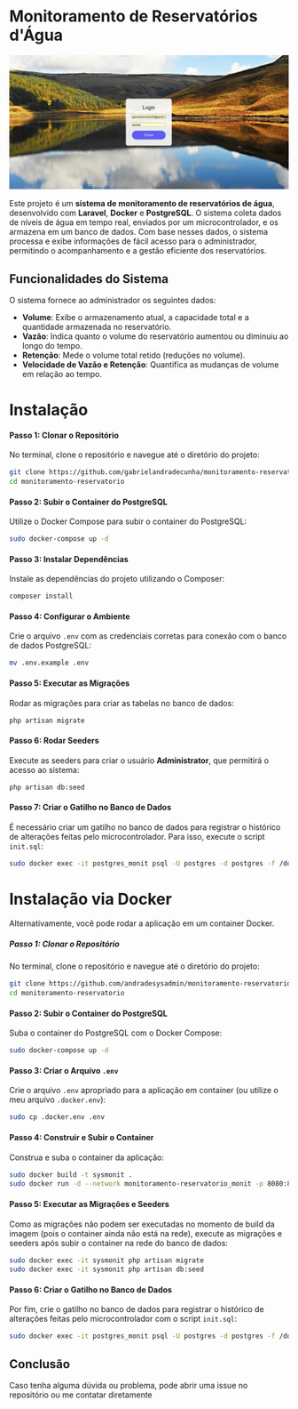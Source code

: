 # Monitoramento de Reservatórios d'Água

<img src="imgs/reservatorio.gif">

Este projeto é um **sistema de monitoramento de reservatórios de água**, desenvolvido com **Laravel**, **Docker** e **PostgreSQL**. O sistema coleta dados de níveis de água em tempo real, enviados por um microcontrolador, e os armazena em um banco de dados. Com base nesses dados, o sistema processa e exibe informações de fácil acesso para o administrador, permitindo o acompanhamento e a gestão eficiente dos reservatórios.

## Funcionalidades do Sistema

O sistema fornece ao administrador os seguintes dados:

- **Volume**: Exibe o armazenamento atual, a capacidade total e a quantidade armazenada no reservatório.
- **Vazão**: Indica quanto o volume do reservatório aumentou ou diminuiu ao longo do tempo.
- **Retenção**: Mede o volume total retido (reduções no volume).
- **Velocidade de Vazão e Retenção**: Quantifica as mudanças de volume em relação ao tempo.

# Instalação

#### Passo 1: Clonar o Repositório

No terminal, clone o repositório e navegue até o diretório do projeto:

```bash
git clone https://github.com/gabrielandradecunha/monitoramento-reservatorio/
cd monitoramento-reservatorio
```

#### Passo 2: Subir o Container do PostgreSQL

Utilize o Docker Compose para subir o container do PostgreSQL:

```bash
sudo docker-compose up -d
```

#### Passo 3: Instalar Dependências

Instale as dependências do projeto utilizando o Composer:

```bash
composer install
```

#### Passo 4: Configurar o Ambiente

Crie o arquivo `.env` com as credenciais corretas para conexão com o banco de dados PostgreSQL:

```bash
mv .env.example .env
```

#### Passo 5: Executar as Migrações

Rodar as migrações para criar as tabelas no banco de dados:

```bash
php artisan migrate
```

#### Passo 6: Rodar Seeders

Execute as seeders para criar o usuário **Administrator**, que permitirá o acesso ao sistema:

```bash
php artisan db:seed
```

#### Passo 7: Criar o Gatilho no Banco de Dados

É necessário criar um gatilho no banco de dados para registrar o histórico de alterações feitas pelo microcontrolador. Para isso, execute o script `init.sql`:

```bash
sudo docker exec -it postgres_monit psql -U postgres -d postgres -f /docker-entrypoint-initdb.d/init.sql
```

# Instalação via Docker

Alternativamente, você pode rodar a aplicação em um container Docker.

##### Passo 1: Clonar o Repositório

No terminal, clone o repositório e navegue até o diretório do projeto:

```bash
git clone https://github.com/andradesysadmin/monitoramento-reservatorio/
cd monitoramento-reservatorio
```

#### Passo 2: Subir o Container do PostgreSQL

Suba o container do PostgreSQL com o Docker Compose:

```bash
sudo docker-compose up -d
```

#### Passo 3: Criar o Arquivo `.env`

Crie o arquivo `.env` apropriado para a aplicação em container (ou utilize o meu arquivo `.docker.env`):

```bash
sudo cp .docker.env .env
```

#### Passo 4: Construir e Subir o Container

Construa e suba o container da aplicação:

```bash
sudo docker build -t sysmonit .
sudo docker run -d --network monitoramento-reservatorio_monit -p 8080:8000 --name sysmonit sysmonit
```

#### Passo 5: Executar as Migrações e Seeders

Como as migrações não podem ser executadas no momento de build da imagem (pois o container ainda não está na rede), execute as migrações e seeders após subir o container na rede do banco de dados:

```bash
sudo docker exec -it sysmonit php artisan migrate
sudo docker exec -it sysmonit php artisan db:seed
```

#### Passo 6: Criar o Gatilho no Banco de Dados

Por fim, crie o gatilho no banco de dados para registrar o histórico de alterações feitas pelo microcontrolador com o script `init.sql`:

```bash
sudo docker exec -it postgres_monit psql -U postgres -d postgres -f /docker-entrypoint-initdb.d/init.sql
```

## Conclusão

Caso tenha alguma dúvida ou problema, pode abrir uma issue no repositório ou me contatar diretamente
